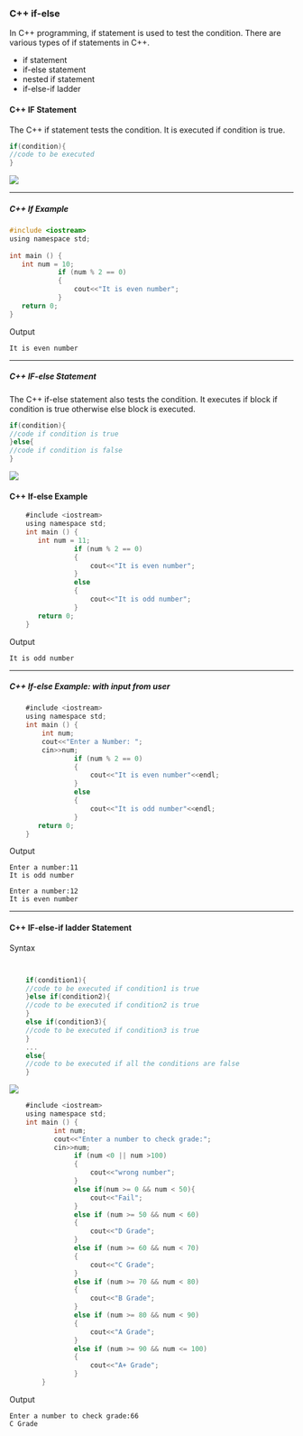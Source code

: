 ### C++ if-else

In C++ programming, if statement is used to test the condition. There are various types of if statements in C++.

   - if statement
   - if-else statement
   - nested if statement
   - if-else-if ladder

#### C++ IF Statement

The C++ if statement tests the condition. It is executed if condition is true.

```objectivec
if(condition){    
//code to be executed    
} 
```

![](https://static.javatpoint.com/cpp/images/cpp-if-else1.png)


-----

##### C++ If Example
```objectivec
#include <iostream>  
using namespace std;  
   
int main () {  
   int num = 10;    
            if (num % 2 == 0)    
            {    
                cout<<"It is even number";    
            }   
   return 0;  
} 
```
Output
```
It is even number
```

------

##### C++ IF-else Statement

The C++ if-else statement also tests the condition. It executes if block if condition is true otherwise else block is executed.
```objectivec
if(condition){    
//code if condition is true    
}else{    
//code if condition is false    
}  
```

![](https://static.javatpoint.com/cpp/images/cpp-if-else2.png)

#### C++ If-else Example

```objectivec
    #include <iostream>  
    using namespace std;  
    int main () {  
       int num = 11;    
                if (num % 2 == 0)    
                {    
                    cout<<"It is even number";    
                }   
                else  
                {    
                    cout<<"It is odd number";    
                }  
       return 0;  
    }  
```
Output
```
It is odd number
```

-----

##### C++ If-else Example: with input from user
```objectivec
    #include <iostream>  
    using namespace std;  
    int main () {  
        int num;  
        cout<<"Enter a Number: ";  
        cin>>num;  
                if (num % 2 == 0)    
                {    
                    cout<<"It is even number"<<endl;    
                }   
                else  
                {    
                    cout<<"It is odd number"<<endl;    
                }  
       return 0;  
    }  
```
Output
```
Enter a number:11
It is odd number

Enter a number:12
It is even number
```

-----

#### C++ IF-else-if ladder Statement

Syntax
```objectivec


    if(condition1){    
    //code to be executed if condition1 is true    
    }else if(condition2){    
    //code to be executed if condition2 is true    
    }    
    else if(condition3){    
    //code to be executed if condition3 is true    
    }    
    ...    
    else{    
    //code to be executed if all the conditions are false    
    } 
```

![](https://static.javatpoint.com/cpp/images/cpp-if-else3.png)

```objectivec
    #include <iostream>  
    using namespace std;  
    int main () {  
           int num;  
           cout<<"Enter a number to check grade:";    
           cin>>num;  
                if (num <0 || num >100)    
                {    
                    cout<<"wrong number";    
                }    
                else if(num >= 0 && num < 50){    
                    cout<<"Fail";    
                }    
                else if (num >= 50 && num < 60)    
                {    
                    cout<<"D Grade";    
                }    
                else if (num >= 60 && num < 70)    
                {    
                    cout<<"C Grade";    
                }    
                else if (num >= 70 && num < 80)    
                {    
                    cout<<"B Grade";    
                }    
                else if (num >= 80 && num < 90)    
                {    
                    cout<<"A Grade";    
                }    
                else if (num >= 90 && num <= 100)    
                {    
                    cout<<"A+ Grade";  
                }    
        }    
```

Output
```
Enter a number to check grade:66
C Grade
```
